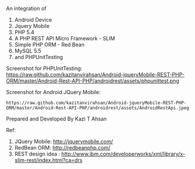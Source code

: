 An integration of

1. Android Device
2. Jquery Mobile
3. PHP 5.4
4. A PHP REST API Micro Framework - SLIM
5. Simple PHP ORM - Red Bean
6. MySQL 5.5
7. and PHPUnitTesting

Screenshot for PHPUnitTesting:
    https://raw.github.com/kazitanvirahsan/Android-jqueryMobile-REST-PHP-ORM/master/Android-Rest-API-PHP/androidrest/assets/phpunittest.png

Screenshot for Android JQuery Mobile:

    https://raw.github.com/kazitanvirahsan/Android-jqueryMobile-REST-PHP-ORM/master/Android-Rest-API-PHP/androidrest/assets/AndroidRestApi.jpeg


Prepared and Developed By Kazi T Ahsan

Ref:
1. JQuery Mobile: http://jquerymobile.com/
2. RedBean ORM: http://redbeanphp.com/
3. REST design idea : http://www.ibm.com/developerworks/xml/library/x-slim-rest/index.html?ca=drs

 
